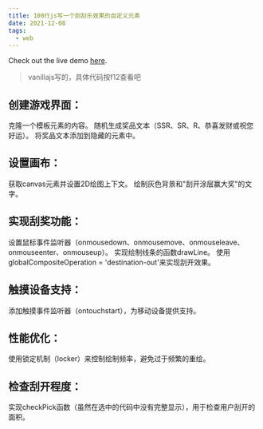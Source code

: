```yaml
---
title: 100行js写一个刮刮乐效果的自定义元素
date: 2021-12-08
tags:
  - web
---
```


Check out the live demo [here](https://guaguale.netlify.app/).

> vanillajs写的，具体代码按f12查看吧

## 创建游戏界面：

克隆一个模板元素的内容。
随机生成奖品文本（SSR、SR、R、恭喜发财或祝您好运）。
将奖品文本添加到隐藏的元素中。

## 设置画布：

获取canvas元素并设置2D绘图上下文。
绘制灰色背景和"刮开涂层赢大奖"的文字。

## 实现刮奖功能：

设置鼠标事件监听器（onmousedown、onmousemove、onmouseleave、onmouseenter、onmouseup）。
实现绘制线条的函数drawLine。
使用globalCompositeOperation = 'destination-out'来实现刮开效果。

## 触摸设备支持：

添加触摸事件监听器（ontouchstart），为移动设备提供支持。

## 性能优化：

使用锁定机制（locker）来控制绘制频率，避免过于频繁的重绘。

## 检查刮开程度：

实现checkPick函数（虽然在选中的代码中没有完整显示），用于检查用户刮开的面积。